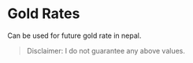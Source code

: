 # Gold Rates

Can be used for future gold rate in nepal.

> Disclaimer: I do not guarantee any above values.
